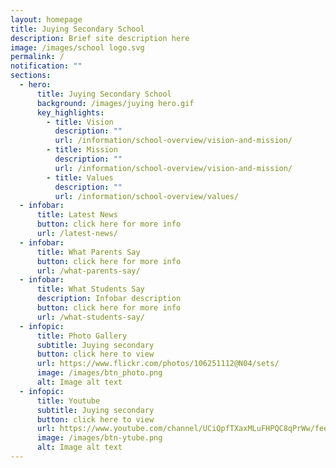 ```yaml
---
layout: homepage
title: Juying Secondary School
description: Brief site description here
image: /images/school logo.svg
permalink: /
notification: ""
sections:
  - hero:
      title: Juying Secondary School
      background: /images/juying hero.gif
      key_highlights:
        - title: Vision
          description: ""
          url: /information/school-overview/vision-and-mission/
        - title: Mission
          description: ""
          url: /information/school-overview/vision-and-mission/
        - title: Values
          description: ""
          url: /information/school-overview/values/
  - infobar:
      title: Latest News
      button: click here for more info
      url: /latest-news/
  - infobar:
      title: What Parents Say
      button: click here for more info
      url: /what-parents-say/
  - infobar:
      title: What Students Say
      description: Infobar description
      button: click here for more info
      url: /what-students-say/
  - infopic:
      title: Photo Gallery
      subtitle: Juying secondary
      button: click here to view
      url: https://www.flickr.com/photos/106251112@N04/sets/
      image: /images/btn_photo.png
      alt: Image alt text
  - infopic:
      title: Youtube
      subtitle: Juying secondary
      button: click here to view
      url: https://www.youtube.com/channel/UCiQpfTXaxMLuFHPQC8qPrWw/feed
      image: /images/btn-ytube.png
      alt: Image alt text
---
```

